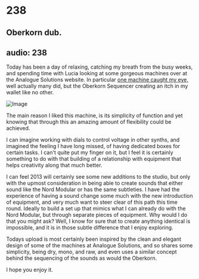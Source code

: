 # 238
## Oberkorn dub.
audio: 238
---

Today has been a day of relaxing, catching my breath from the busy weeks, and spending time with Lucia looking at some gorgeous machines over at the Analogue Solutions website. In particular <a href="http://www.analoguesolutions.org.uk/concussor/oberkorn.htm" title="one machine caught my eye,">one machine caught my eye,</a> well actually many did, but the Oberkorn Sequencer creating an itch in my wallet like no other.

![Image](/assets/img/Snd-238.png)

The main reason I liked this machine, is its simplicity of function and yet knowing that through this an amazing amount of flexibility could be achieved. 

I can imagine working with dials to control voltage in other synths, and imagined the feeling I have long missed, of having dedicated boxes for certain tasks. I can't quite put my finger on it, but I feel it is certainly something to do with that building of a relationship with equipment that helps creativity along that much better.

I can feel 2013 will certainly see some new additions to the studio, but only with the upmost consideration in being able to create sounds that either sound like the Nord Modular or has the same subtleties. I have had the experience of having a sound change some much with the new introduction of equipment, and very much want to steer clear of this path this time round. Ideally to build a set up that mimics what I can already do with the Nord Modular, but through separate pieces of equipment. Why would I do that you might ask? Well, I know for sure that to create anything identical is impossible, and it is in those subtle difference that I enjoy exploring.

Todays upload is most certainly been inspired by the clean and elegant design of some of the machines at Analogue Solutions, and so shares some simplicity, being dry, mono, and raw, and even uses a similar concept behind the sequencing of the sounds as would the Oberkorn.

I hope you enjoy it.
